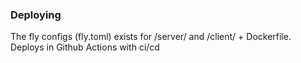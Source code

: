 ### Deploying

The fly configs (fly.toml) exists for /server/ and /client/ + Dockerfile. Deploys in Github Actions with ci/cd



